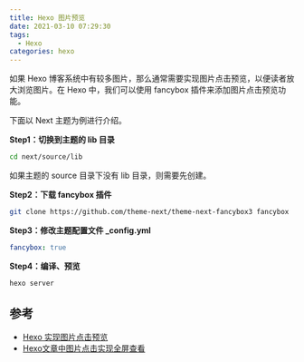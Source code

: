 ```yaml
---
title: Hexo 图片预览
date: 2021-03-10 07:29:30
tags: 
  - Hexo
categories: hexo
---
```




如果 Hexo 博客系统中有较多图片，那么通常需要实现图片点击预览，以便读者放大浏览图片。在 Hexo 中，我们可以使用 fancybox 插件来添加图片点击预览功能。

下面以 Next 主题为例进行介绍。

**Step1：切换到主题的 lib 目录**

```bash
cd next/source/lib
```

如果主题的 source 目录下没有 lib 目录，则需要先创建。

**Step2：下载 fancybox 插件**

```bash
git clone https://github.com/theme-next/theme-next-fancybox3 fancybox
```

**Step3：修改主题配置文件 _config.yml**

```yaml
fancybox: true
```

**Step4：编译、预览**

```bash
hexo server
```





## 参考

- [Hexo 实现图片点击预览](https://zyclovehyp.github.io/2019/08/15/Hexo%20%E5%AE%9E%E7%8E%B0%E5%9B%BE%E7%89%87%E7%82%B9%E5%87%BB%E9%A2%84%E8%A7%88/)
- [Hexo文章中图片点击实现全屏查看](https://wugenqiang.github.io/articles/hexo-do-picture-screen.html)

